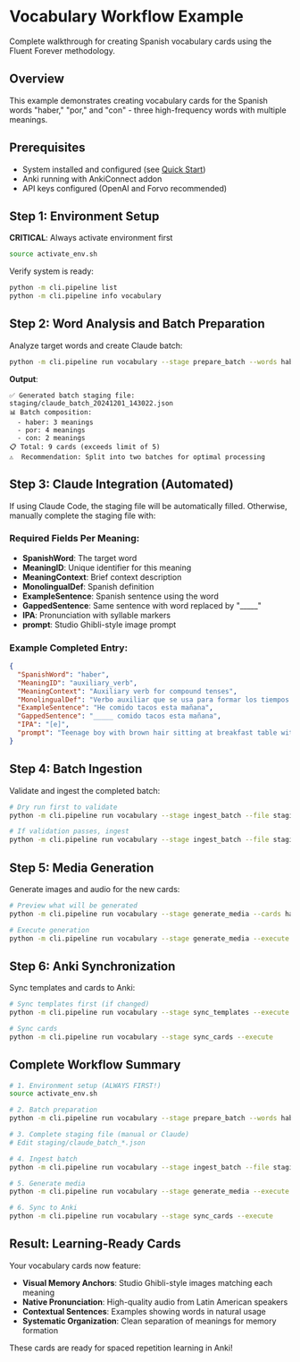 # Vocabulary Workflow Example

Complete walkthrough for creating Spanish vocabulary cards using the Fluent Forever methodology.

## Overview

This example demonstrates creating vocabulary cards for the Spanish words "haber," "por," and "con" - three high-frequency words with multiple meanings.

## Prerequisites

- System installed and configured (see [Quick Start](../quick_start.md))
- Anki running with AnkiConnect addon
- API keys configured (OpenAI and Forvo recommended)

## Step 1: Environment Setup

**CRITICAL**: Always activate environment first
```bash
source activate_env.sh
```

Verify system is ready:
```bash
python -m cli.pipeline list
python -m cli.pipeline info vocabulary
```

## Step 2: Word Analysis and Batch Preparation

Analyze target words and create Claude batch:
```bash
python -m cli.pipeline run vocabulary --stage prepare_batch --words haber,por,con
```

**Output**:
```
✅ Generated batch staging file: staging/claude_batch_20241201_143022.json
📊 Batch composition:
  - haber: 3 meanings
  - por: 4 meanings  
  - con: 2 meanings
📋 Total: 9 cards (exceeds limit of 5)
⚠️  Recommendation: Split into two batches for optimal processing
```

## Step 3: Claude Integration (Automated)

If using Claude Code, the staging file will be automatically filled. Otherwise, manually complete the staging file with:

### Required Fields Per Meaning:
- **SpanishWord**: The target word
- **MeaningID**: Unique identifier for this meaning
- **MeaningContext**: Brief context description
- **MonolingualDef**: Spanish definition
- **ExampleSentence**: Spanish sentence using the word
- **GappedSentence**: Same sentence with word replaced by "_____"
- **IPA**: Pronunciation with syllable markers
- **prompt**: Studio Ghibli-style image prompt

### Example Completed Entry:
```json
{
  "SpanishWord": "haber",
  "MeaningID": "auxiliary_verb",
  "MeaningContext": "Auxiliary verb for compound tenses",
  "MonolingualDef": "Verbo auxiliar que se usa para formar los tiempos compuestos",
  "ExampleSentence": "He comido tacos esta mañana",
  "GappedSentence": "_____ comido tacos esta mañana",
  "IPA": "[e]",
  "prompt": "Teenage boy with brown hair sitting at breakfast table with empty plate and satisfied expression after finishing tacos, warm morning sunlight through kitchen window"
}
```

## Step 4: Batch Ingestion

Validate and ingest the completed batch:
```bash
# Dry run first to validate
python -m cli.pipeline run vocabulary --stage ingest_batch --file staging/claude_batch_20241201_143022.json --dry-run

# If validation passes, ingest
python -m cli.pipeline run vocabulary --stage ingest_batch --file staging/claude_batch_20241201_143022.json
```

## Step 5: Media Generation

Generate images and audio for the new cards:
```bash
# Preview what will be generated
python -m cli.pipeline run vocabulary --stage generate_media --cards haber_auxiliary_verb,por_through_via

# Execute generation
python -m cli.pipeline run vocabulary --stage generate_media --execute
```

## Step 6: Anki Synchronization

Sync templates and cards to Anki:
```bash
# Sync templates first (if changed)
python -m cli.pipeline run vocabulary --stage sync_templates --execute

# Sync cards
python -m cli.pipeline run vocabulary --stage sync_cards --execute
```

## Complete Workflow Summary

```bash
# 1. Environment setup (ALWAYS FIRST!)
source activate_env.sh

# 2. Batch preparation
python -m cli.pipeline run vocabulary --stage prepare_batch --words haber,por,con

# 3. Complete staging file (manual or Claude)
# Edit staging/claude_batch_*.json

# 4. Ingest batch
python -m cli.pipeline run vocabulary --stage ingest_batch --file staging/claude_batch_*.json

# 5. Generate media
python -m cli.pipeline run vocabulary --stage generate_media --execute

# 6. Sync to Anki
python -m cli.pipeline run vocabulary --stage sync_cards --execute
```

## Result: Learning-Ready Cards

Your vocabulary cards now feature:
- **Visual Memory Anchors**: Studio Ghibli-style images matching each meaning
- **Native Pronunciation**: High-quality audio from Latin American speakers
- **Contextual Sentences**: Examples showing words in natural usage
- **Systematic Organization**: Clean separation of meanings for memory formation

These cards are ready for spaced repetition learning in Anki!